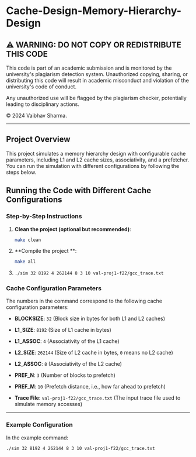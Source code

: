 # Cache-Design-Memory-Hierarchy-Design

## ⚠️ WARNING: DO NOT COPY OR REDISTRIBUTE THIS CODE

This code is part of an academic submission and is monitored by the university's plagiarism detection system. Unauthorized copying, sharing, or distributing this code will result in academic misconduct and violation of the university's code of conduct.

Any unauthorized use will be flagged by the plagiarism checker, potentially leading to disciplinary actions.

© 2024 Vaibhav Sharma.


---

## Project Overview

This project simulates a memory hierarchy design with configurable cache parameters, including L1 and L2 cache sizes, associativity, and a prefetcher. You can run the simulation with different configurations by following the steps below.

## Running the Code with Different Cache Configurations

### Step-by-Step Instructions

1. **Clean the project (optional but recommended)**:
   ```bash
   make clean

2. **Compile the project **:
   ```bash
   make all

3.
   ```bash
   ./sim 32 8192 4 262144 8 3 10 val-proj1-f22/gcc_trace.txt

### Cache Configuration Parameters

The numbers in the command correspond to the following cache configuration parameters:

- **BLOCKSIZE**: `32`
  (Block size in bytes for both L1 and L2 caches)

- **L1_SIZE**: `8192`
  (Size of L1 cache in bytes)

- **L1_ASSOC**: `4`
  (Associativity of the L1 cache)

- **L2_SIZE**: `262144`
  (Size of L2 cache in bytes, `0` means no L2 cache)

- **L2_ASSOC**: `8`
  (Associativity of the L2 cache)

- **PREF_N**: `3`
  (Number of blocks to prefetch)

- **PREF_M**: `10`
  (Prefetch distance, i.e., how far ahead to prefetch)

- **Trace File**: `val-proj1-f22/gcc_trace.txt`
  (The input trace file used to simulate memory accesses)

---

### Example Configuration

In the example command:

```bash
./sim 32 8192 4 262144 8 3 10 val-proj1-f22/gcc_trace.txt

